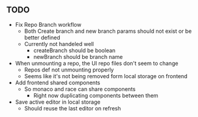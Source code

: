 ## TODO

* Fix Repo Branch workflow
  * Both Create branch and new branch params should not exist or be better defined
  * Currently not handeled well
    * createBranch should be boolean
    * newBranch should be branch name
* When unmounting a repo, the UI repo files don't seem to change
  * Repos def not unmounting properly
  * Seems like it's not being removed form local storage on frontend
* Add frontend shared components
  * So monaco and race can share components
    * Right now duplicating components between them
* Save active editor in local storage
  * Should reuse the last editor on refresh